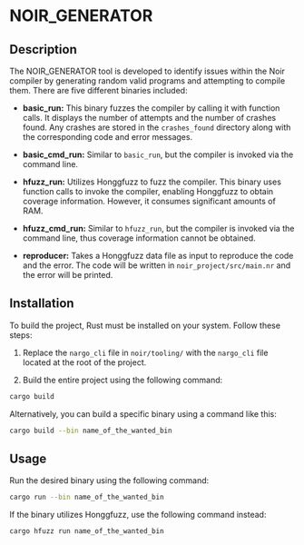 # NOIR_GENERATOR

## Description
The NOIR_GENERATOR tool is developed to identify issues within the Noir compiler by generating random valid programs and attempting to compile them. There are five different binaries included:

- **basic_run:** This binary fuzzes the compiler by calling it with function calls. It displays the number of attempts and the number of crashes found. Any crashes are stored in the `crashes_found` directory along with the corresponding code and error messages.

- **basic_cmd_run:** Similar to `basic_run`, but the compiler is invoked via the command line.

- **hfuzz_run:** Utilizes Honggfuzz to fuzz the compiler. This binary uses function calls to invoke the compiler, enabling Honggfuzz to obtain coverage information. However, it consumes significant amounts of RAM.

- **hfuzz_cmd_run:** Similar to `hfuzz_run`, but the compiler is invoked via the command line, thus coverage information cannot be obtained.

- **reproducer:** Takes a Honggfuzz data file as input to reproduce the code and the error. The code will be written in `noir_project/src/main.nr` and the error will be printed.

## Installation
To build the project, Rust must be installed on your system. Follow these steps:

1. Replace the `nargo_cli` file in `noir/tooling/` with the `nargo_cli` file located at the root of the project.

2. Build the entire project using the following command:
```bash
cargo build
```

Alternatively, you can build a specific binary using a command like this:
```bash
cargo build --bin name_of_the_wanted_bin
```

## Usage
Run the desired binary using the following command:
```bash
cargo run --bin name_of_the_wanted_bin
```

If the binary utilizes Honggfuzz, use the following command instead:
```bash
cargo hfuzz run name_of_the_wanted_bin
```
